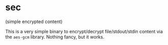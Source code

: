 # sec
(simple encrypted content)

This is a very simple binary to encrypt/decrypt file/stdout/stdin content via the `aes-gcm` library.  Nothing fancy, but it works.
